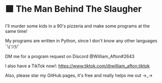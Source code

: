 # 🟪 The Man Behind The Slaugher
I'll murder some kids in a 90's pizzeria and make some programs at the same time!

My programs are written in Python, since I don't know any other languages ¯\\_(ツ)_/¯

DM me for a program request on Discord @William_Afton#2643

I also have a TikTok now!: https://www.tiktok.com/@william_afton.tiktok

Also, please star my GitHub pages, it's free and really helps me out →_→
